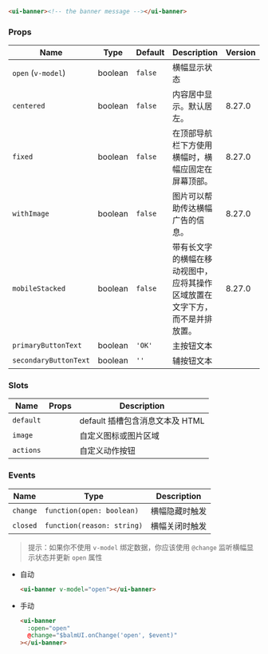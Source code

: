 ```html
<ui-banner><!-- the banner message --></ui-banner>
```

### Props

| Name                  | Type    | Default | Description                                                                  | Version |
| --------------------- | ------- | ------- | ---------------------------------------------------------------------------- | ------- |
| `open` (`v-model`)    | boolean | `false` | 横幅显示状态                                                                 |         |
| `centered`            | boolean | `false` | 内容居中显示。默认居左。                                                     | 8.27.0  |
| `fixed`               | boolean | `false` | 在顶部导航栏下方使用横幅时，横幅应固定在屏幕顶部。                           | 8.27.0  |
| `withImage`           | boolean | `false` | 图片可以帮助传达横幅广告的信息。                                             | 8.27.0  |
| `mobileStacked`       | boolean | `false` | 带有长文字的横幅在移动视图中，应将其操作区域放置在文字下方，而不是并排放置。 | 8.27.0  |
| `primaryButtonText`   | boolean | `'OK'`  | 主按钮文本                                                                   |         |
| `secondaryButtonText` | boolean | `''`    | 辅按钮文本                                                                   |         |

### Slots

| Name      | Props | Description                     |
| --------- | ----- | ------------------------------- |
| `default` |       | default 插槽包含消息文本及 HTML |
| `image`   |       | 自定义图标或图片区域            |
| `actions` |       | 自定义动作按钮                  |

### Events

| Name     | Type                       | Description    |
| -------- | -------------------------- | -------------- |
| `change` | `function(open: boolean)`  | 横幅隐藏时触发 |
| `closed` | `function(reason: string)` | 横幅关闭时触发 |

> 提示：如果你不使用 `v-model` 绑定数据，你应该使用 `@change` 监听横幅显示状态并更新 `open` 属性

- 自动

  ```html
  <ui-banner v-model="open"></ui-banner>
  ```

- 手动

  ```html
  <ui-banner
    :open="open"
    @change="$balmUI.onChange('open', $event)"
  ></ui-banner>
  ```
